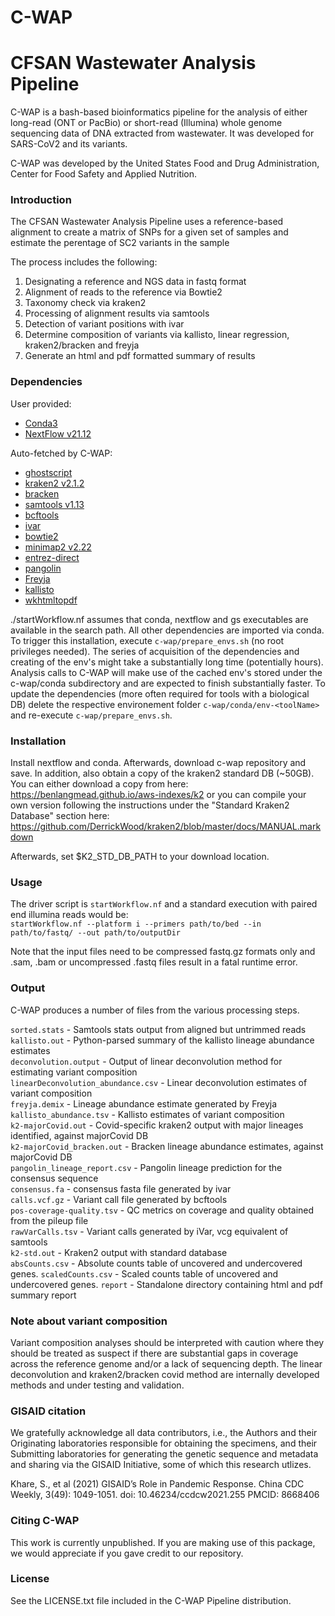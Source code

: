 # C-WAP
# CFSAN Wastewater Analysis Pipeline

C-WAP is a bash-based bioinformatics pipeline for the analysis of either long-read (ONT or PacBio) or short-read (Illumina) whole genome sequencing
data of DNA extracted from wastewater. It was developed for SARS-CoV2 and its variants.

C-WAP was developed by the United States Food and Drug Administration, Center for Food Safety and Applied Nutrition.


### Introduction

The CFSAN Wastewater Analysis Pipeline uses a reference-based alignment to create a matrix of
SNPs for a given set of samples and estimate the perentage of SC2 variants in the sample 

The process includes the following:
1. Designating a reference and NGS data in fastq format
2. Alignment of reads to the reference via Bowtie2
3. Taxonomy check via kraken2
4. Processing of alignment results via samtools
5. Detection of variant positions with ivar
6. Determine composition of variants via kallisto, linear regression, kraken2/bracken and freyja
7. Generate an html and pdf formatted summary of results



### Dependencies

User provided:
* [Conda3](https://docs.conda.io/en/latest/miniconda.html)
* [NextFlow v21.12](https://github.com/nextflow-io/nextflow/releases/tag/v21.12.1-edge)

Auto-fetched by C-WAP:
* [ghostscript](https://www.ghostscript.com)
* [kraken2 v2.1.2 ](https://github.com/DerrickWood/kraken2)
* [bracken](https://github.com/jenniferlu717/Bracken)
* [samtools v1.13 ](https://github.com/samtools/)
* [bcftools](https://github.com/samtools/bcftools)
* [ivar](https://github.com/andersen-lab/ivar)
* [bowtie2](http://bowtie-bio.sourceforge.net/bowtie2/manual.shtml)
* [minimap2 v2.22](https://github.com/lh3/minimap2)
* [entrez-direct](https://www.ncbi.nlm.nih.gov/books/NBK179288/)
* [pangolin](https://github.com/cov-lineages/pangolin)
* [Freyja](https://github.com/andersen-lab/Freyja)
* [kallisto](https://github.com/pachterlab/kallisto)
* [wkhtmltopdf](https://github.com/wkhtmltopdf)

./startWorkflow.nf assumes that conda, nextflow and gs executables are available in the search path. All other dependencies are imported via conda. To trigger this installation, execute `c-wap/prepare_envs.sh` (no root privileges needed). The series of acquisition of the dependencies and creating of the env's might take a substantially long time (potentially hours). Analysis calls to C-WAP will make use of the cached env's stored under the c-wap/conda subdirectory and are expected to finish substantially faster. To update the dependencies (more often required for tools with a biological DB) delete the respective environement folder `c-wap/conda/env-<toolName>` and re-execute `c-wap/prepare_envs.sh`.


### Installation

Install nextflow and conda. Afterwards, download c-wap repository and save. In addition, also obtain a copy of the kraken2 standard DB (~50GB). You can either download a copy from here: https://benlangmead.github.io/aws-indexes/k2 or you can compile your own version following the instructions under the "Standard Kraken2 Database" section here: https://github.com/DerrickWood/kraken2/blob/master/docs/MANUAL.markdown

Afterwards, set $K2_STD_DB_PATH to your download location.


### Usage 

The driver script is `startWorkflow.nf` and a standard execution with paired end illumina reads would be:  
`startWorkflow.nf --platform i --primers path/to/bed --in path/to/fastq/ --out path/to/outputDir`

Note that the input files need to be compressed fastq.gz formats only and .sam, .bam or uncompressed .fastq files result in a fatal runtime error.


### Output

C-WAP produces a number of files from the various processing steps.  

`sorted.stats` - Samtools stats output from aligned but untrimmed reads  
`kallisto.out` - Python-parsed summary of the kallisto lineage abundance estimates  
`deconvolution.output` - Output of linear deconvolution method for estimating variant composition  
`linearDeconvolution_abundance.csv` - Linear deconvolution estimates of variant composition  
`freyja.demix` - Lineage abundance estimate generated by Freyja  
`kallisto_abundance.tsv` - Kallisto estimates of variant composition  
`k2-majorCovid.out` - Covid-specific kraken2 output with major lineages identified, against majorCovid DB  
`k2-majorCovid_bracken.out` - Bracken lineage abundance estimates, against majorCovid DB  
`pangolin_lineage_report.csv` - Pangolin lineage prediction for the consensus sequence  
`consensus.fa` - consensus fasta file generated by ivar  
`calls.vcf.gz` - Variant call file generated by bcftools  
`pos-coverage-quality.tsv` - QC metrics on coverage and quality obtained from the pileup file  
`rawVarCalls.tsv` - Variant calls generated by iVar, vcg equivalent of samtools  
`k2-std.out` - Kraken2 output with standard database  
`absCounts.csv` - Absolute counts table of uncovered and undercovered genes.
`scaledCounts.csv` - Scaled counts table of uncovered and undercovered genes.
`report` - Standalone directory containing html and pdf summary report  


### Note about variant composition

Variant composition analyses should be interpreted with caution where they should be treated as suspect if there are substantial gaps in coverage across the reference genome and/or a lack of sequencing depth.  The linear deconvolution and kraken2/bracken covid method are internally developed methods and under testing and validation.  

### GISAID citation
We gratefully acknowledge all data contributors, i.e., the Authors and their Originating laboratories responsible for obtaining the specimens, and their Submitting laboratories for generating the genetic sequence and metadata and sharing via the GISAID Initiative, some of which this research utlizes.

Khare, S., et al (2021) GISAID’s Role in Pandemic Response. China CDC Weekly, 3(49): 1049-1051. doi: 10.46234/ccdcw2021.255 PMCID: 8668406

### Citing C-WAP
This work is currently unpublished. If you are making use of this package, 
we would appreciate if you gave credit to our repository. 


### License

See the LICENSE.txt file included in the C-WAP Pipeline distribution.

